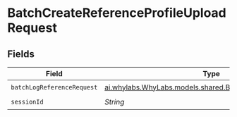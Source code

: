 # BatchCreateReferenceProfileUploadRequest


## Fields

| Field                                                                                                        | Type                                                                                                         | Required                                                                                                     | Description                                                                                                  |
| ------------------------------------------------------------------------------------------------------------ | ------------------------------------------------------------------------------------------------------------ | ------------------------------------------------------------------------------------------------------------ | ------------------------------------------------------------------------------------------------------------ |
| `batchLogReferenceRequest`                                                                                   | [ai.whylabs.WhyLabs.models.shared.BatchLogReferenceRequest](../../models/shared/BatchLogReferenceRequest.md) | :heavy_check_mark:                                                                                           | N/A                                                                                                          |
| `sessionId`                                                                                                  | *String*                                                                                                     | :heavy_check_mark:                                                                                           | N/A                                                                                                          |